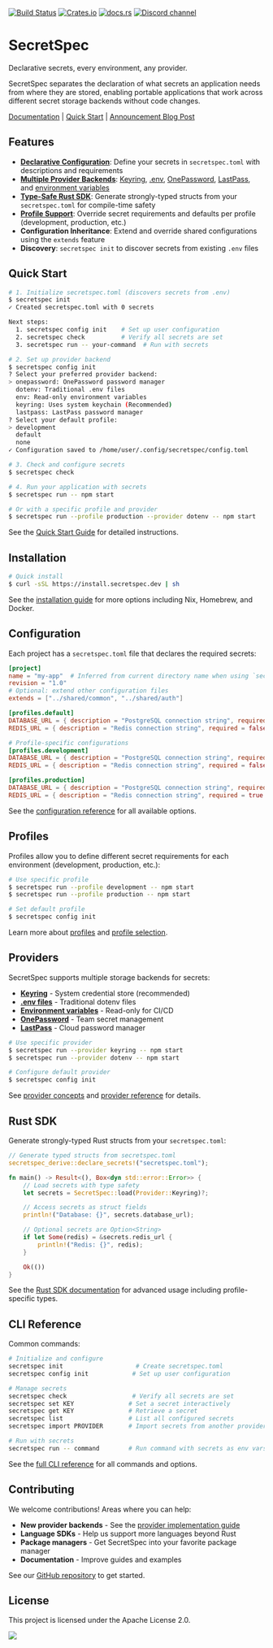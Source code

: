 [![Build Status](https://img.shields.io/github/check-runs/cachix/secretspec/main)](https://github.com/cachix/secretspec/actions)
[![Crates.io](https://img.shields.io/crates/v/secretspec)](https://crates.io/crates/secretspec)
[![docs.rs](https://docs.rs/secretspec/badge.svg)](https://docs.rs/secretspec)
[![Discord channel](https://img.shields.io/badge/dynamic/json?url=https%3A%2F%2Fdiscord.com%2Fapi%2Finvites%2FnaMgvexb6q%3Fwith_counts%3Dtrue&query=%24.approximate_member_count&logo=discord&logoColor=white&label=Discord%20users&color=green&style=flat)](https://discord.gg/naMgvexb6q)

# SecretSpec

Declarative secrets, every environment, any provider.

SecretSpec separates the declaration of what secrets an application needs from where they are stored, enabling portable applications that work across different secret storage backends without code changes.

[Documentation](https://secretspec.dev) | [Quick Start](https://secretspec.dev/quick-start) | [Announcement Blog Post](https://devenv.sh/blog/2025/07/21/announcing-secretspec-declarative-secrets-management)

## Features

- **[Declarative Configuration](https://secretspec.dev/reference/configuration/)**: Define your secrets in `secretspec.toml` with descriptions and requirements
- **[Multiple Provider Backends](https://secretspec.dev/concepts/providers/)**: [Keyring](https://secretspec.dev/providers/keyring), [.env](https://secretspec.dev/providers/dotenv), [OnePassword](https://secretspec.dev/providers/onepassword), [LastPass](https://secretspec.dev/providers/lastpass), and [environment variables](https://secretspec.dev/providers/env)
- **[Type-Safe Rust SDK](https://secretspec.dev/sdk/rust/)**: Generate strongly-typed structs from your `secretspec.toml` for compile-time safety
- **[Profile Support](https://secretspec.dev/concepts/profiles/)**: Override secret requirements and defaults per profile (development, production, etc.)
- **Configuration Inheritance**: Extend and override shared configurations using the `extends` feature
- **Discovery**: `secretspec init` to discover secrets from existing `.env` files

## Quick Start

```bash
# 1. Initialize secretspec.toml (discovers secrets from .env)
$ secretspec init
✓ Created secretspec.toml with 0 secrets

Next steps:
  1. secretspec config init    # Set up user configuration
  2. secretspec check          # Verify all secrets are set
  3. secretspec run -- your-command  # Run with secrets

# 2. Set up provider backend
$ secretspec config init
? Select your preferred provider backend:
> onepassword: OnePassword password manager
  dotenv: Traditional .env files
  env: Read-only environment variables
  keyring: Uses system keychain (Recommended)
  lastpass: LastPass password manager
? Select your default profile:
> development
  default
  none
✓ Configuration saved to /home/user/.config/secretspec/config.toml

# 3. Check and configure secrets
$ secretspec check

# 4. Run your application with secrets
$ secretspec run -- npm start

# Or with a specific profile and provider
$ secretspec run --profile production --provider dotenv -- npm start
```

See the [Quick Start Guide](https://secretspec.dev/quick-start) for detailed instructions.

## Installation

```bash
# Quick install
$ curl -sSL https://install.secretspec.dev | sh
```

See the [installation guide](https://secretspec.dev/quick-start#installation) for more options including Nix, Homebrew, and Docker.

## Configuration

Each project has a `secretspec.toml` file that declares the required secrets:

```toml
[project]
name = "my-app"  # Inferred from current directory name when using `secretspec init`
revision = "1.0"
# Optional: extend other configuration files
extends = ["../shared/common", "../shared/auth"]

[profiles.default]
DATABASE_URL = { description = "PostgreSQL connection string", required = true }
REDIS_URL = { description = "Redis connection string", required = false, default = "redis://localhost:6379" }

# Profile-specific configurations
[profiles.development]
DATABASE_URL = { description = "PostgreSQL connection string", required = false, default = "sqlite://./dev.db" }
REDIS_URL = { description = "Redis connection string", required = false, default = "redis://localhost:6379" }

[profiles.production]
DATABASE_URL = { description = "PostgreSQL connection string", required = true }
REDIS_URL = { description = "Redis connection string", required = true }
```

See the [configuration reference](https://secretspec.dev/reference/configuration/) for all available options.

## Profiles

Profiles allow you to define different secret requirements for each environment (development, production, etc.):

```bash
# Use specific profile
$ secretspec run --profile development -- npm start
$ secretspec run --profile production -- npm start

# Set default profile
$ secretspec config init
```

Learn more about [profiles](https://secretspec.dev/concepts/profiles) and [profile selection](https://secretspec.dev/concepts/profiles#profile-selection).

## Providers

SecretSpec supports multiple storage backends for secrets:

- **[Keyring](https://secretspec.dev/providers/keyring)** - System credential store (recommended)
- **[.env files](https://secretspec.dev/providers/dotenv)** - Traditional dotenv files
- **[Environment variables](https://secretspec.dev/providers/env)** - Read-only for CI/CD
- **[OnePassword](https://secretspec.dev/providers/onepassword)** - Team secret management
- **[LastPass](https://secretspec.dev/providers/lastpass)** - Cloud password manager

```bash
# Use specific provider
$ secretspec run --provider keyring -- npm start
$ secretspec run --provider dotenv -- npm start

# Configure default provider
$ secretspec config init
```

See [provider concepts](https://secretspec.dev/concepts/providers) and [provider reference](https://secretspec.dev/reference/providers) for details.

## Rust SDK

Generate strongly-typed Rust structs from your `secretspec.toml`:

```rust
// Generate typed structs from secretspec.toml
secretspec_derive::declare_secrets!("secretspec.toml");

fn main() -> Result<(), Box<dyn std::error::Error>> {
    // Load secrets with type safety
    let secrets = SecretSpec::load(Provider::Keyring)?;

    // Access secrets as struct fields
    println!("Database: {}", secrets.database_url);

    // Optional secrets are Option<String>
    if let Some(redis) = &secrets.redis_url {
        println!("Redis: {}", redis);
    }

    Ok(())
}
```

See the [Rust SDK documentation](https://secretspec.dev/sdk/rust) for advanced usage including profile-specific types.

## CLI Reference

Common commands:

```bash
# Initialize and configure
secretspec init                    # Create secretspec.toml
secretspec config init            # Set up user configuration

# Manage secrets
secretspec check                  # Verify all secrets are set
secretspec set KEY               # Set a secret interactively
secretspec get KEY               # Retrieve a secret
secretspec list                  # List all configured secrets
secretspec import PROVIDER       # Import secrets from another provider

# Run with secrets
secretspec run -- command        # Run command with secrets as env vars
```

See the [full CLI reference](https://secretspec.dev/reference/cli) for all commands and options.

## Contributing

We welcome contributions! Areas where you can help:

- **New provider backends** - See the [provider implementation guide](https://secretspec.dev/reference/adding-providers)
- **Language SDKs** - Help us support more languages beyond Rust
- **Package managers** - Get SecretSpec into your favorite package manager
- **Documentation** - Improve guides and examples

See our [GitHub repository](https://github.com/cachix/secretspec) to get started.

## License

This project is licensed under the Apache License 2.0.

<img referrerpolicy="no-referrer-when-downgrade" src="https://static.scarf.sh/a.png?x-pxid=ddbe4178-cff6-4549-9365-facbc08f3b6f" />

